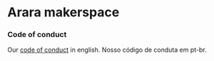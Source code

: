 # Arara makerspace


### Code of conduct 

Our [code of conduct](code_of_conduct.md) in english.
Nosso código de conduta em pt-br.










